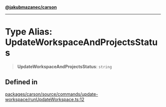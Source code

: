 [**@jakubmazanec/carson**](../README.md)

---

# Type Alias: UpdateWorkspaceAndProjectsStatus

> **UpdateWorkspaceAndProjectsStatus**: `string`

## Defined in

[packages/carson/source/commands/update-workspace/runUpdateWorkspace.ts:12](https://github.com/jakubmazanec/tools/blob/4bb343d3736e4f9f11a014de3241c6054262151e/packages/carson/source/commands/update-workspace/runUpdateWorkspace.ts#L12)
